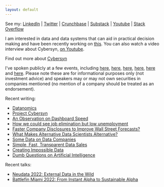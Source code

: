 ```yaml
---
layout: default
---
```

See my:     [LinkedIn](https://www.linkedin.com/in/alexander-izydorczyk-86390759)  \|   [Twitter](https://mobile.twitter.com/aleksizy)  \|   [Crunchbase](https://www.crunchbase.com/person/alexander-izydorczyk)  \|   [Substack](https://magis.substack.com/p/coming-soon?showWelcome=true)   \|   [Youtube](https://www.youtube.com/channel/UCoATmeMSUlbBu7dN6VsnWKg)   \|   [Stack Overflow](https://stackoverflow.com/users/1189959/alexizydorczyk)

I am interested in data and data systems that can aid in practical decision making and have been recently working on [this](https://magis.substack.com/p/simcity-and-data-commons). You can also watch a video interview about Cybersyn, [on Youtube](https://www.youtube.com/watch?v=p4sa7F6aPxM).

Find out more about [Cybersyn](https://cybersyn.com)

I've spoken publicly at a few events, including [here](https://www.youtube.com/watch?v=XzsxQnkbh_I&t=1s), [here](https://www.youtube.com/watch?v=kgBB_tHGSrU), [here](https://conferences.oreilly.com/strata/strata-ny-2019/public/schedule/speaker/306343.html), [here](https://www.dominodatalab.com/blog/learn-about-the-future-of-investing-from-hedge-fund-leaders-at-rev-2), [here](https://vimeo.com/491441764#t=00h16m25s) and [here](https://www.crowdcast.io/e/seeing-the-whole-picture). Please note these are for informational purposes only (not investment advice) and speakers may or may not own securities in companies mentioned (no mention of a company should be treated as an endorsement).

Recent writing:
- [Datanomics](https://magis.substack.com/p/datanomics?showWelcome=false&r=39xiq)
- [Project Cybersyn](https://magis.substack.com/p/project-cybersyn?s=w)
- [An Observation on Dashboard Speed](https://magis.substack.com/p/an-observation-on-dashboard-speed)
- [How we could see job elimination but low unemployment](https://magis.substack.com/p/a-coming-contradiction)
- [Faster Company Disclosures to Improve Wall Street Forecasts?](https://magis.substack.com/p/faster-company-disclosures-to-improve)
- [What Makes Alternative Data Scientists Alternative?](https://magis.substack.com/p/what-makes-alternative-data-scientists)
- [Some Data on Data Companies](https://magis.substack.com/p/some-data-on-data-companies)
- [Simple, Fast, Transparent Data Sales](https://magis.substack.com/p/simple-fast-and-transparent-data)
- [Creating Impossible Data](https://magis.substack.com/p/creating-impossible-data)
- [Dumb Questions on Artificial Intelligence](https://magis.substack.com/p/dumb-questions-about-artificial-intelligence)

Recent talks:
- [Neudata 2022: External Data in the Wild](https://www.youtube.com/watch?v=c4YWU1IhMaA)
- [Battlefin Miami 2022: From Instant Alpha to Sustainable Alpha](https://t.co/hcFqjdsuhU)